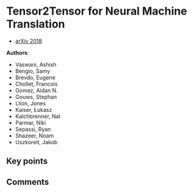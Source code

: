 # Tensor2Tensor for Neural Machine Translation
* [arXiv 2018](https://arxiv.org/abs/1803.07416)

**Authors**:
* Vaswani, Ashish
* Bengio, Samy
* Brevdo, Eugene
* Chollet, Francois
* Gomez, Aidan N.
* Gouws, Stephan
* Llion, Jones
* Kaiser, Łukasz
* Kalchbrenner, Nal
* Parmar, Niki
* Sepassi, Ryan
* Shazeer, Noam
* Uszkoreit, Jakob

## Key points

## Comments ##
